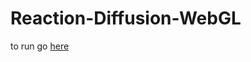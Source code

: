 # Reaction-Diffusion-WebGL

to run go [here](https://loganabel.github.io/Reaction-Diffusion-WebGL/main.html)
